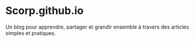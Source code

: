 # Scorp.github.io
Un blog pour apprendre, partager et grandir ensemble à travers des articles simples et pratiques.

